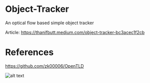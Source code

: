 # Object-Tracker
An optical flow based simple object tracker

Article: https://thanifbutt.medium.com/object-tracker-bc3acec1f2cb

# References
https://github.com/zk00006/OpenTLD

![alt text](/output/object_tracker.gif)
